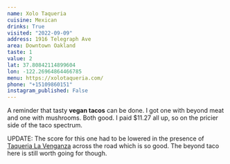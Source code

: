 ```yaml
---
name: Xolo Taqueria
cuisine: Mexican
drinks: True
visited: "2022-09-09"
address: 1916 Telegraph Ave
area: Downtown Oakland
taste: 1
value: 2
lat: 37.80842114899604
lon: -122.26964864466785
menu: https://xolotaqueria.com/
phone: "+15109860151"
instagram_published: False
---
```


A reminder that tasty **vegan tacos** can be done. I got one with beyond meat and one with mushrooms. Both good. I paid $11.27 all up, so on the pricier side of the taco spectrum. 

UPDATE: The score for this one had to be lowered in the presence of [Taqueria La Venganza](/places/taqueria-la-venganza) across the road which is so good. The beyond taco here is still worth going for though.
